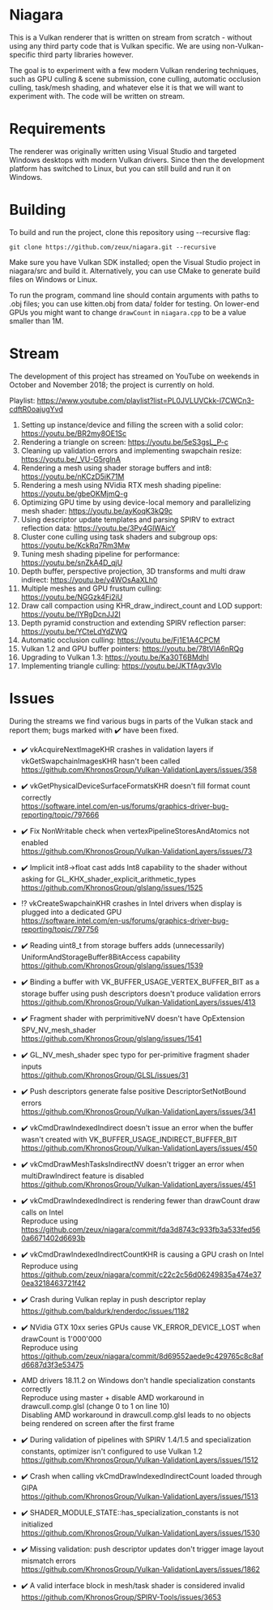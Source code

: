 # Niagara

This is a Vulkan renderer that is written on stream from scratch - without using any third party code that is Vulkan specific. We are using non-Vulkan-specific third party libraries however.

The goal is to experiment with a few modern Vulkan rendering techniques, such as GPU culling & scene submission, cone culling, automatic occlusion culling, task/mesh shading, and whatever else it is that we will want to experiment with.
The code will be written on stream.

# Requirements

The renderer was originally written using Visual Studio and targeted Windows desktops with modern Vulkan drivers. Since then the development platform has switched to Linux, but you can still build and run it on Windows.

# Building

To build and run the project, clone this repository using --recursive flag:

	git clone https://github.com/zeux/niagara.git --recursive

Make sure you have Vulkan SDK installed; open the Visual Studio project in niagara/src and build it. Alternatively, you can use CMake to generate build files on Windows or Linux.

To run the program, command line should contain arguments with paths to .obj files; you can use kitten.obj from data/ folder for testing.
On lower-end GPUs you might want to change `drawCount` in `niagara.cpp` to be a value smaller than 1M.

# Stream

The development of this project has streamed on YouTube on weekends in October and November 2018; the project is currently on hold.

Playlist: https://www.youtube.com/playlist?list=PL0JVLUVCkk-l7CWCn3-cdftR0oajugYvd

1. Setting up instance/device and filling the screen with a solid color: https://youtu.be/BR2my8OE1Sc
2. Rendering a triangle on screen: https://youtu.be/5eS3gsL_P-c
3. Cleaning up validation errors and implementing swapchain resize: https://youtu.be/_VU-G5rglnA
4. Rendering a mesh using shader storage buffers and int8: https://youtu.be/nKCzD5iK71M
5. Rendering a mesh using NVidia RTX mesh shading pipeline: https://youtu.be/gbeOKMjmQ-g
6. Optimizing GPU time by using device-local memory and parallelizing mesh shader: https://youtu.be/ayKoqK3kQ9c
7. Using descriptor update templates and parsing SPIRV to extract reflection data: https://youtu.be/3Py4GlWAicY
8. Cluster cone culling using task shaders and subgroup ops: https://youtu.be/KckRq7Rm3Mw
9. Tuning mesh shading pipeline for performance: https://youtu.be/snZkA4D_qjU
10. Depth buffer, perspective projection, 3D transforms and multi draw indirect: https://youtu.be/y4WOsAaXLh0
11. Multiple meshes and GPU frustum culling: https://youtu.be/NGGzk4Fi2iU
12. Draw call compaction using KHR_draw_indirect_count and LOD support: https://youtu.be/IYRgDcnJJ2I
13. Depth pyramid construction and extending SPIRV reflection parser: https://youtu.be/YCteLdYdZWQ
14. Automatic occlusion culling: https://youtu.be/Fj1E1A4CPCM
15. Vulkan 1.2 and GPU buffer pointers: https://youtu.be/78tVIA6nRQg
16. Upgrading to Vulkan 1.3: https://youtu.be/Ka30T6BMdhI
17. Implementing triangle culling: https://youtu.be/JKTfAgv3Vlo

# Issues

During the streams we find various bugs in parts of the Vulkan stack and report them; bugs marked with ✔️ have been fixed.

* ✔️ vkAcquireNextImageKHR crashes in validation layers if vkGetSwapchainImagesKHR hasn't been called \
https://github.com/KhronosGroup/Vulkan-ValidationLayers/issues/358

* ✔️ vkGetPhysicalDeviceSurfaceFormatsKHR doesn't fill format count correctly \
https://software.intel.com/en-us/forums/graphics-driver-bug-reporting/topic/797666

* ✔️ Fix NonWritable check when vertexPipelineStoresAndAtomics not enabled \
https://github.com/KhronosGroup/Vulkan-ValidationLayers/issues/73

* ✔️ Implicit int8->float cast adds Int8 capability to the shader without asking for GL_KHX_shader_explicit_arithmetic_types \
https://github.com/KhronosGroup/glslang/issues/1525

* ⁉ vkCreateSwapchainKHR crashes in Intel drivers when display is plugged into a dedicated GPU \
https://software.intel.com/en-us/forums/graphics-driver-bug-reporting/topic/797756

* ✔️ Reading uint8_t from storage buffers adds (unnecessarily) UniformAndStorageBuffer8BitAccess capability \
https://github.com/KhronosGroup/glslang/issues/1539

* ✔️ Binding a buffer with VK_BUFFER_USAGE_VERTEX_BUFFER_BIT as a storage buffer using push descriptors doesn't produce validation errors \
https://github.com/KhronosGroup/Vulkan-ValidationLayers/issues/413

* ✔️ Fragment shader with perprimitiveNV doesn't have OpExtension SPV_NV_mesh_shader \
https://github.com/KhronosGroup/glslang/issues/1541

* ✔️ GL_NV_mesh_shader spec typo for per-primitive fragment shader inputs \
https://github.com/KhronosGroup/GLSL/issues/31

* ✔️ Push descriptors generate false positive DescriptorSetNotBound errors \
https://github.com/KhronosGroup/Vulkan-ValidationLayers/issues/341

* ✔️ vkCmdDrawIndexedIndirect doesn't issue an error when the buffer wasn't created with VK_BUFFER_USAGE_INDIRECT_BUFFER_BIT \
https://github.com/KhronosGroup/Vulkan-ValidationLayers/issues/450

* ✔️ vkCmdDrawMeshTasksIndirectNV doesn't trigger an error when multiDrawIndirect feature is disabled \
https://github.com/KhronosGroup/Vulkan-ValidationLayers/issues/451

* ✔️ vkCmdDrawIndexedIndirect is rendering fewer than drawCount draw calls on Intel \
Reproduce using https://github.com/zeux/niagara/commit/fda3d8743c933fb3a533fed560a6671402d6693b

* ✔️ vkCmdDrawIndexedIndirectCountKHR is causing a GPU crash on Intel \
Reproduce using https://github.com/zeux/niagara/commit/c22c2c56d06249835a474e370ea3218463721f42

* ✔️ Crash during Vulkan replay in push descriptor replay \
https://github.com/baldurk/renderdoc/issues/1182

* ✔️ NVidia GTX 10xx series GPUs cause VK_ERROR_DEVICE_LOST when drawCount is 1'000'000 \
Reproduce using https://github.com/zeux/niagara/commit/8d69552aede9c429765c8c8afd6687d3f3e53475

* AMD drivers 18.11.2 on Windows don't handle specialization constants correctly \
Reproduce using master + disable AMD workaround in drawcull.comp.glsl (change 0 to 1 on line 10) \
Disabling AMD workaround in drawcull.comp.glsl leads to no objects being rendered on screen after the first frame

* ✔️ During validation of pipelines with SPIRV 1.4/1.5 and specialization constants, optimizer isn't configured to use Vulkan 1.2 \
https://github.com/KhronosGroup/Vulkan-ValidationLayers/issues/1512

* ✔️ Crash when calling vkCmdDrawIndexedIndirectCount loaded through GIPA \
https://github.com/KhronosGroup/Vulkan-ValidationLayers/issues/1513

* ✔️ SHADER_MODULE_STATE::has_specialization_constants is not initialized \
https://github.com/KhronosGroup/Vulkan-ValidationLayers/issues/1530

* ✔️ Missing validation: push descriptor updates don't trigger image layout mismatch errors \
https://github.com/KhronosGroup/Vulkan-ValidationLayers/issues/1862

* ✔️ A valid interface block in mesh/task shader is considered invalid
https://github.com/KhronosGroup/SPIRV-Tools/issues/3653
